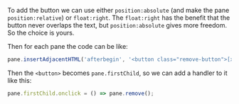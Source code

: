 To add the button we can use either `position:absolute` (and make the pane `position:relative`) or `float:right`. The `float:right` has the benefit that the button never overlaps the text, but `position:absolute` gives more freedom. So the choice is yours.

Then for each pane the code can be like:

```js
pane.insertAdjacentHTML('afterbegin', '<button class="remove-button">[x]</button>');
```

Then the `<button>` becomes `pane.firstChild`, so we can add a handler to it like this:

```js
pane.firstChild.onclick = () => pane.remove();
```
